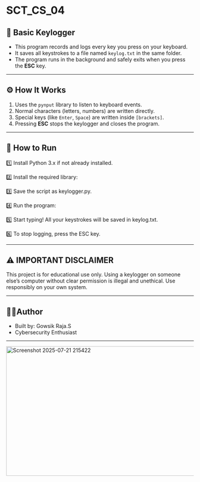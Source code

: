 # SCT_CS_04

## 🔑 Basic Keylogger

- This program records and logs every key you press on your keyboard.
- It saves all keystrokes to a file named `keylog.txt` in the same folder.
- The program runs in the background and safely exits when you press the **ESC** key.

---

## ⚙️ **How It Works**

1. Uses the `pynput` library to listen to keyboard events.
2. Normal characters (letters, numbers) are written directly.
3. Special keys (like `Enter`, `Space`) are written inside `[brackets]`.
4. Pressing **ESC** stops the keylogger and closes the program.

---

## 🚀 **How to Run**

1️⃣ Install Python 3.x if not already installed.

2️⃣ Install the required library:

3️⃣ Save the script as keylogger.py.

4️⃣ Run the program:

5️⃣ Start typing!
All your keystrokes will be saved in keylog.txt.

6️⃣ To stop logging, press the ESC key.

---

## ⚠️ IMPORTANT DISCLAIMER
This project is for educational use only.
Using a keylogger on someone else’s computer without clear permission is illegal and unethical.
Use responsibly on your own system.

---

## 👨‍💻Author
- Built by: Gowsik Raja.S
- Cybersecurity Enthusiast

---

<img width="640" height="347" alt="Screenshot 2025-07-21 215422" src="https://github.com/user-attachments/assets/1343a3a7-cad0-45c1-b362-4c5f211b261c" />
